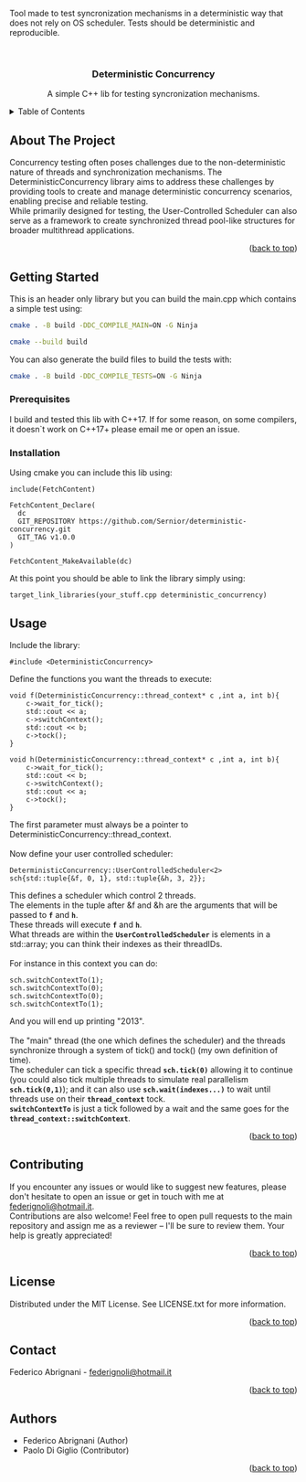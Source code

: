 Tool made to test syncronization mechanisms in a deterministic way that does not rely on OS scheduler.
Tests should be deterministic and reproducible.


<a name="readme-top"></a>



<br />
<div align="center">

<h3 align="center">Deterministic Concurrency</h3>

  <p align="center">
    A simple C++ lib for testing syncronization mechanisms.
  </p>
</div>


<details>
  <summary>Table of Contents</summary>
  <ol>
    <li>
      <a href="#about-the-project">About The Project</a>
    </li>
    <li>
      <a href="#getting-started">Getting Started</a>
      <ul>
        <li><a href="#prerequisites">Prerequisites</a></li>
        <li><a href="#installation">Installation</a></li>
      </ul>
    </li>
    <li><a href="#usage">Usage</a></li>
    <li><a href="#contributing">Contributing</a></li>
    <li><a href="#license">License</a></li>
    <li><a href="#contact">Contact</a></li>
    <li><a href="#acknowledgments">Authors</a></li>
  </ol>
</details>

## About The Project

Concurrency testing often poses challenges due to the non-deterministic nature of threads and synchronization mechanisms. The DeterministicConcurrency library aims to address these challenges by providing tools to create and manage deterministic concurrency scenarios, enabling precise and reliable testing.<br />
While primarily designed for testing, the User-Controlled Scheduler can also serve as a framework to create synchronized thread pool-like structures for broader multithread applications.

<p align="right">(<a href="#readme-top">back to top</a>)</p>

## Getting Started

This is an header only library but you can build the main.cpp which contains a simple test using:

   ```sh
   cmake . -B build -DDC_COMPILE_MAIN=ON -G Ninja
   ```

   ```sh
   cmake --build build
   ```

You can also generate the build files to build the tests with:
   ```sh
   cmake . -B build -DDC_COMPILE_TESTS=ON -G Ninja
   ```


### Prerequisites

I build and tested this lib with C++17.
If for some reason, on some compilers, it doesn`t work on C++17+ please email me or open an issue.

### Installation

Using cmake you can include this lib using:
```
include(FetchContent)

FetchContent_Declare(
  dc
  GIT_REPOSITORY https://github.com/Sernior/deterministic-concurrency.git
  GIT_TAG v1.0.0
)

FetchContent_MakeAvailable(dc)
```

At this point you should be able to link the library simply using:
```
target_link_libraries(your_stuff.cpp deterministic_concurrency)
```

## Usage

Include the library:
```
#include <DeterministicConcurrency>
```
Define the functions you want the threads to execute:
```
void f(DeterministicConcurrency::thread_context* c ,int a, int b){
    c->wait_for_tick();
    std::cout << a;
    c->switchContext();
    std::cout << b;
    c->tock();
}

void h(DeterministicConcurrency::thread_context* c ,int a, int b){
    c->wait_for_tick();
    std::cout << b;
    c->switchContext();
    std::cout << a;
    c->tock();
}
```
The first parameter must always be a pointer to DeterministicConcurrency::thread_context.<br /><br />
Now define your user controlled scheduler:
```
DeterministicConcurrency::UserControlledScheduler<2> sch{std::tuple{&f, 0, 1}, std::tuple{&h, 3, 2}};
```
This defines a scheduler which control 2 threads.<br />
The elements in the tuple after &f and &h are the arguments that will be passed to **`f`** and **`h`**.<br />
These threads will execute **`f`** and **`h`**.<br />
What threads are within the **`UserControlledScheduler`** is elements in a std::array; you can think their indexes as their threadIDs.<br /><br />
For instance in this context you can do:
```
sch.switchContextTo(1);
sch.switchContextTo(0);
sch.switchContextTo(0);
sch.switchContextTo(1);
```
And you will end up printing "2013".<br /><br />
The "main" thread (the one which defines the scheduler) and the threads synchronize through a system of tick() and tock() (my own definition of time).<br />
The scheduler can tick a specific thread **`sch.tick(0)`** allowing it to continue (you could also tick multiple threads to simulate real parallelism **`sch.tick(0,1)`**); and it can also use **`sch.wait(indexes...)`** to wait until threads use on their **`thread_context`** tock.<br />
**`switchContextTo`** is just a tick followed by a wait and the same goes for the **`thread_context::switchContext`**.

<p align="right">(<a href="#readme-top">back to top</a>)</p>


## Contributing

If you encounter any issues or would like to suggest new features, please don't hesitate to open an issue or get in touch with me at federignoli@hotmail.it.<br />Contributions are also welcome! Feel free to open pull requests to the main repository and assign me as a reviewer – I'll be sure to review them. Your help is greatly appreciated!

<p align="right">(<a href="#readme-top">back to top</a>)</p>


## License

Distributed under the MIT License. See LICENSE.txt for more information.

<p align="right">(<a href="#readme-top">back to top</a>)</p>


## Contact

Federico Abrignani - federignoli@hotmail.it

<p align="right">(<a href="#readme-top">back to top</a>)</p>


## Authors

* Federico Abrignani (Author)
* Paolo Di Giglio (Contributor)

<p align="right">(<a href="#readme-top">back to top</a>)</p>